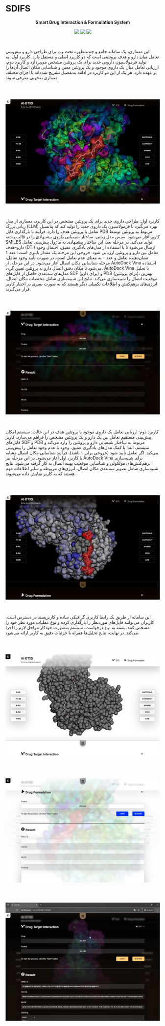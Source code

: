 # SDIFS

**<p align="center">Smart Drug Interaction &amp; Formulation System</p>**

<p align="center">
<img src="https://img.shields.io/badge/Roadmap-2025-yellowgreen.svg">
<img src="https://img.shields.io/badge/Author-Mehran%20Nosrati-blue.svg">
<img src="https://img.shields.io/badge/Author-Mehdi%20Yaghoubi-blue.svg">
</p>

</br>

این معماری، یک سامانه جامع و چندمنظوره تحت وب برای طراحی دارو و پیش‌بینی تعامل میان دارو و هدف پروتئینی است که دو کاربرد اصلی و مستقل دارد. کاربرد اول، به تولید فرمولاسیون دارویی جدید برای یک پروتئین مشخص می‌پردازد و کاربرد دوم، ارزیابی تعامل میان یک داروی موجود و یک پروتئین معین و شناسایی مکان اتصال آن‌ها را بر عهده دارد. هر یک از این دو کاربرد در ادامه به‌تفصیل تشریح شده‌اند تا اجزای مختلف معماری به‌خوبی معرفی شوند.

</br></br>

<p align="center"><img src="Image/DTI001.JPG" alt="TSP"></p>
</br>

کاربرد اول: طراحی داروی جدید برای یک پروتئین مشخص
در این کاربرد، معماری از مدل زبانی بزرگ (LLM) بهره می‌گیرد تا فرمولاسیون یک داروی جدید را تولید کند که پتانسیل تعامل با پروتئین هدف را دارد. فرآیند با بارگذاری فایل PDB مربوط به پروتئین توسط کاربر آغاز می‌شود. سپس مدل زبانی، ساختار شیمیایی داروی پیشنهادی را در قالب رشته SMILES تولید می‌کند.
در مرحله بعد، این ساختار پیشنهادی به ماژول پیش‌بینی تعامل دارو–هدف (DTI) ارسال می‌شود تا با استفاده از مدل‌های یادگیری عمیق، احتمال وجود تعامل بین دارو و پروتئین ارزیابی شود. خروجی این مرحله یک مقدار باینری است؛ عدد ۱ نشان‌دهنده تعامل و عدد ۰ به معنای عدم تعامل است.
در صورت تأیید وجود تعامل، مرحله شناسایی مکان اتصال آغاز می‌شود. در این مرحله، از AutoDock Vina استفاده می‌شود تا مکان دقیق اتصال دارو به پروتئین تعیین گردد. AutoDock Vina با تحلیل مدل‌های سه‌بعدی حاصل از فایل‌های SDF (برای دارو) و PDB (برای پروتئین)، بهترین موقعیت اتصال را شبیه‌سازی می‌کند. نتایج این شبیه‌سازی شامل مختصات مکان اتصال، انرژی‌های برهم‌کنش و اطلاعات تکمیلی دیگر هستند که به صورت بصری در اختیار کاربر قرار می‌گیرند.

</br></br>

<p align="center"><img src="Image/DTI002.JPG" alt="TSP"></p>
</br>

کاربرد دوم: ارزیابی تعامل یک داروی موجود با پروتئین هدف
در این حالت، سیستم امکان پیش‌بینی مستقیم تعامل بین یک دارو و یک پروتئین مشخص را فراهم می‌سازد. کاربر فایل‌های SDF و PDB مربوط به ساختار شیمیایی دارو و پروتئین را وارد می‌کند و سیستم، ابتدا با کمک مدل‌های یادگیری عمیق، وجود یا عدم وجود تعامل را پیش‌بینی می‌کند. اگر تعامل تأیید شود (خروجی برابر ۱ باشد)، فرآیند شناسایی مکان اتصال مشابه با کاربرد اول آغاز می‌شود.
در این مرحله نیز AutoDock Vina برای شبیه‌سازی برهم‌کنش‌های مولکولی و شناسایی موقعیت بهینه اتصال به کار گرفته می‌شود. نتایج شبیه‌سازی شامل تصویر سه‌بعدی مکان اتصال، انرژی‌های مربوطه و سایر اطلاعات مهم هستند که به کاربر نمایش داده می‌شوند.

</br></br>

<p align="center"><img src="Image/DTI003.JPG" alt="TSP"></p>
</br>

این سامانه از طریق یک رابط کاربری گرافیکی ساده و کاربرپسند در دسترس است. کاربران می‌توانند فایل‌های موردنظر را بارگذاری کرده و نوع عملیات مورد نظر خود را مشخص کنند. بسته به نوع درخواست، سیستم به‌صورت خودکار مراحل لازم را اجرا می‌کند.
در نهایت، نتایج تحلیل‌ها همراه با جزئیات دقیق به کاربر ارائه می‌شود.

</br></br>

<p align="center"><img src="Image/DTI004.JPG" alt="TSP"></p>
</br>
</br>
<p align="center"><img src="Image/DTI005.JPG" alt="TSP"></p>
</br>
</br>
<p align="center"><img src="Image/DTI006.JPG" alt="TSP"></p>
</br>
